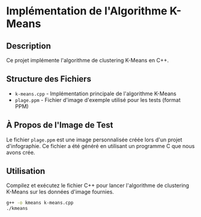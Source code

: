 # Implémentation de l'Algorithme K-Means

## Description

Ce projet implémente l'algorithme de clustering K-Means en C++.

## Structure des Fichiers

- `k-means.cpp` - Implémentation principale de l'algorithme K-Means
- `plage.ppm` - Fichier d'image d'exemple utilisé pour les tests (format PPM)

## À Propos de l'Image de Test

Le fichier `plage.ppm` est une image personnalisée créée lors d'un projet d'infographie. Ce fichier a été généré en utilisant un programme C que nous avons crée.

## Utilisation

Compilez et exécutez le fichier C++ pour lancer l'algorithme de clustering K-Means sur les données d'image fournies.

```bash
g++ -o kmeans k-means.cpp
./kmeans
```

